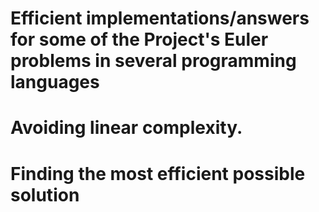 Efficient implementations/answers for some of the Project's Euler problems in several programming languages
======
# Avoiding linear complexity. 
# Finding the most efficient possible solution
